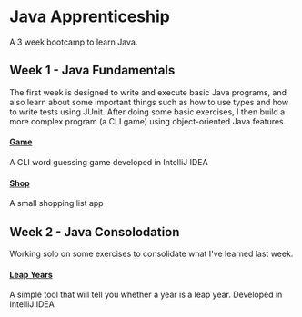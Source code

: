 # Java Apprenticeship
A 3 week bootcamp to learn Java.

## Week 1 - Java Fundamentals
The first week is designed to write and execute basic Java programs, and also learn about some important things such as how to use types and how to write tests using JUnit. After doing some basic exercises, I then build a more complex program (a CLI game) using object-oriented Java features.

#### [Game](https://github.com/naomischlosser/java-apprenticeship/tree/main/week1/game)
A CLI word guessing game developed in IntelliJ IDEA<br>

#### [Shop](https://github.com/naomischlosser/java-apprenticeship/tree/main/week1/shop)
A small shopping list app<br>

## Week 2 - Java Consolodation
Working solo on some exercises to consolidate what I've learned last week.

#### [Leap Years](https://github.com/naomischlosser/java-apprenticeship/tree/main/week2/leapyears)
A simple tool that will tell you whether a year is a leap year. Developed in IntelliJ IDEA<br>
